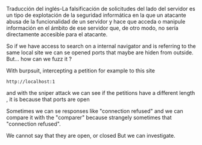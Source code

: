 Traducción del inglés-La falsificación de solicitudes del lado del servidor es un tipo de explotación de la seguridad informática en la que un atacante abusa de la funcionalidad de un servidor y hace que acceda o manipule información en el ámbito de ese servidor que, de otro modo, no sería directamente accesible para el atacante.

So if we have access to search on a internal navigator and is referring to the same local site we can se opened ports that maybe are hiden from outside. But... how can we fuzz it ?

With burpsuit, intercepting a petition for example to this site

```
http://localhost:1
```
and with the sniper attack we can see if the petitions have a different length , it is because that ports are open

Sometimes we can se responses like "connection refused" and we can compare it with the "comparer" because strangely sometimes that "connection refused". 

We cannot say that they are open, or closed But we can investigate.

